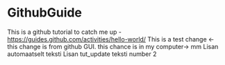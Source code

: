 # GithubGuide
This is a github tutorial to catch me up - https://guides.github.com/activities/hello-world/
This is a test change <- this change is from github GUI. this chance is in my computer-> mm 
Lisan automaatselt teksti
Lisan tut_update teksti number 2
